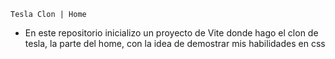 `Tesla Clon | Home`
- En este repositorio inicializo un proyecto de Vite donde hago el clon de tesla, la parte del home, con la idea de demostrar mis habilidades en css


